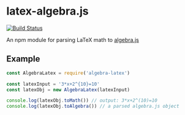 # latex-algebra.js
[![Build Status](https://travis-ci.org/viktorstrate/algebra-latex.svg?branch=master)](https://travis-ci.org/viktorstrate/algebra-latex)

An npm module for parsing LaTeX math to [algebra.js](http://algebra.js.org/)

## Example

```javascript
const AlgebraLatex = require('algebra-latex')

const latexInput = '3*x+2^{10}=10'
const latexObj = new AlgebraLatex(latexInput)

console.log(latexObj.toMath()) // output: 3*x+2^(10)=10
console.log(latexObj.toAlgebra()) // a parsed algebra.js object
```


